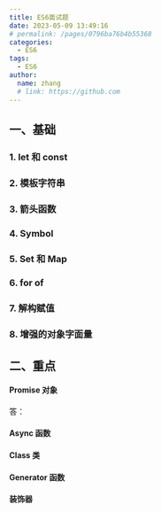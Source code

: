 ```yaml
---
title: ES6面试题
date: 2023-05-09 13:49:16
# permalink: /pages/0796ba76b4b55368
categories:
  - ES6
tags:
  - ES6
author:
  name: zhang
  # link: https://github.com
---
```


## 一、基础

### 1. let 和 const


### 2. 模板字符串

### 3. 箭头函数

### 4. Symbol

### 5. Set 和 Map

### 6. for of

### 7. 解构赋值

### 8. 增强的对象字面量


## 二、重点

#### Promise 对象

答：


#### Async 函数

#### Class 类

#### Generator 函数

#### 装饰器